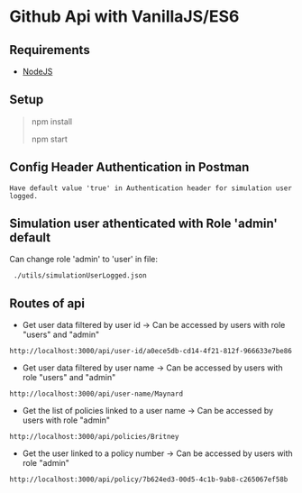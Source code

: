 # Github Api with VanillaJS/ES6
## Requirements
* [NodeJS](https://nodejs.org/en/)

## Setup
> <p>npm install</p>
> <p>npm start</p>

## Config Header Authentication in Postman

```
Have default value 'true' in Authentication header for simulation user logged.
```

## Simulation user athenticated with Role 'admin' default
Can change role 'admin' to 'user' in file:

```
 ./utils/simulationUserLogged.json  
```

## Routes of api

+ Get user data filtered by user id -> Can be accessed by users with role "users"
and "admin"

```
http://localhost:3000/api/user-id/a0ece5db-cd14-4f21-812f-966633e7be86
```

+ Get user data filtered by user name -> Can be accessed by users with role
"users" and "admin"

```
http://localhost:3000/api/user-name/Maynard
```

+ Get the list of policies linked to a user name -> Can be accessed by users with
role "admin"

```
http://localhost:3000/api/policies/Britney
```

+ Get the user linked to a policy number -> Can be accessed by users with role
"admin"

```
http://localhost:3000/api/policy/7b624ed3-00d5-4c1b-9ab8-c265067ef58b
```